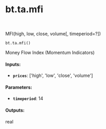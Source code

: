 <div itemscope itemtype="http://developers.google.com/ReferenceObject">
<meta itemprop="name" content="bt.ta.mfi" />
<meta itemprop="path" content="Stable" />
</div>

# bt.ta.mfi

<!-- Insert buttons and diff -->

<table class="tfo-notebook-buttons tfo-api nocontent" align="left">

</table>



MFI(high, low, close, volume[, timeperiod=?])

<pre class="devsite-click-to-copy prettyprint lang-py tfo-signature-link">
<code>bt.ta.mfi()
</code></pre>



<!-- Placeholder for "Used in" -->

Money Flow Index (Momentum Indicators)

#### Inputs:


* <b>`prices`</b>: ['high', 'low', 'close', 'volume']


#### Parameters:


* <b>`timeperiod`</b>: 14


#### Outputs:

real
